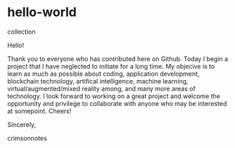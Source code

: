 # hello-world

collection

Hello!

Thank you to everyone who has contributed here on Github. Today I begin a project that I have neglected to initiate for a long time. My objecive is to learn as much as possible about coding, application development, blockchain technology, artifical intelligence, machine learning, virtual/augmented/mixed reality among, and many more areas of technology. I look forward to working on a great project and welcome the opportunity and privilege to collaborate with anyone who may be interested at somepoint. Cheers!

Sincerely,

crimsonnotes

